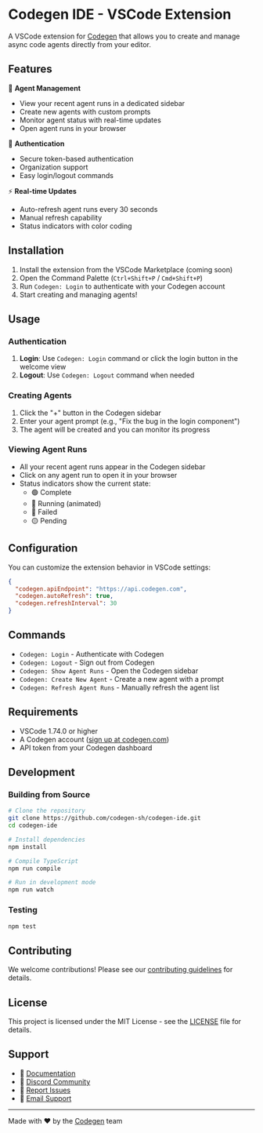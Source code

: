 # Codegen IDE - VSCode Extension

A VSCode extension for [Codegen](https://codegen.com) that allows you to create and manage async code agents directly from your editor.

## Features

🤖 **Agent Management**
- View your recent agent runs in a dedicated sidebar
- Create new agents with custom prompts
- Monitor agent status with real-time updates
- Open agent runs in your browser

🔐 **Authentication**
- Secure token-based authentication
- Organization support
- Easy login/logout commands

⚡ **Real-time Updates**
- Auto-refresh agent runs every 30 seconds
- Manual refresh capability
- Status indicators with color coding

## Installation

1. Install the extension from the VSCode Marketplace (coming soon)
2. Open the Command Palette (`Ctrl+Shift+P` / `Cmd+Shift+P`)
3. Run `Codegen: Login` to authenticate with your Codegen account
4. Start creating and managing agents!

## Usage

### Authentication

1. **Login**: Use `Codegen: Login` command or click the login button in the welcome view
2. **Logout**: Use `Codegen: Logout` command when needed

### Creating Agents

1. Click the "+" button in the Codegen sidebar
2. Enter your agent prompt (e.g., "Fix the bug in the login component")
3. The agent will be created and you can monitor its progress

### Viewing Agent Runs

- All your recent agent runs appear in the Codegen sidebar
- Click on any agent run to open it in your browser
- Status indicators show the current state:
  - 🟢 Complete
  - 🔵 Running (animated)
  - 🔴 Failed
  - 🟡 Pending

## Configuration

You can customize the extension behavior in VSCode settings:

```json
{
  "codegen.apiEndpoint": "https://api.codegen.com",
  "codegen.autoRefresh": true,
  "codegen.refreshInterval": 30
}
```

## Commands

- `Codegen: Login` - Authenticate with Codegen
- `Codegen: Logout` - Sign out from Codegen
- `Codegen: Show Agent Runs` - Open the Codegen sidebar
- `Codegen: Create New Agent` - Create a new agent with a prompt
- `Codegen: Refresh Agent Runs` - Manually refresh the agent list

## Requirements

- VSCode 1.74.0 or higher
- A Codegen account ([sign up at codegen.com](https://codegen.com))
- API token from your Codegen dashboard

## Development

### Building from Source

```bash
# Clone the repository
git clone https://github.com/codegen-sh/codegen-ide.git
cd codegen-ide

# Install dependencies
npm install

# Compile TypeScript
npm run compile

# Run in development mode
npm run watch
```

### Testing

```bash
npm test
```

## Contributing

We welcome contributions! Please see our [contributing guidelines](CONTRIBUTING.md) for details.

## License

This project is licensed under the MIT License - see the [LICENSE](LICENSE) file for details.

## Support

- 📖 [Documentation](https://docs.codegen.com)
- 💬 [Discord Community](https://discord.gg/codegen)
- 🐛 [Report Issues](https://github.com/codegen-sh/codegen-ide/issues)
- 📧 [Email Support](mailto:support@codegen.com)

---

Made with ❤️ by the [Codegen](https://codegen.com) team
